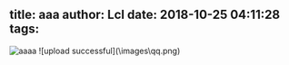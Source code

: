 title: aaa
author: Lcl
date: 2018-10-25 04:11:28
tags:
---
![aaaa](pic2.jpg)
![upload successful](\\images\qq.png\)